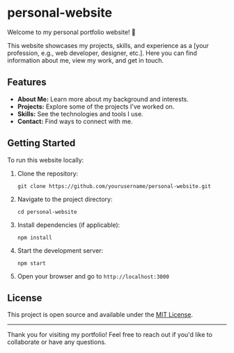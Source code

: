 # personal-website
Welcome to my personal portfolio website! 🚀

This website showcases my projects, skills, and experience as a [your profession, e.g., web developer, designer, etc.]. Here you can find information about me, view my work, and get in touch.

## Features

- **About Me:** Learn more about my background and interests.
- **Projects:** Explore some of the projects I've worked on.
- **Skills:** See the technologies and tools I use.
- **Contact:** Find ways to connect with me.

## Getting Started

To run this website locally:

1. Clone the repository:
   ```
   git clone https://github.com/yourusername/personal-website.git
   ```
2. Navigate to the project directory:
   ```
   cd personal-website
   ```
3. Install dependencies (if applicable):
   ```
   npm install
   ```
4. Start the development server:
   ```
   npm start
   ```
5. Open your browser and go to `http://localhost:3000`

## License

This project is open source and available under the [MIT License](LICENSE).

---

Thank you for visiting my portfolio! Feel free to reach out if you'd like to collaborate or have any questions.
